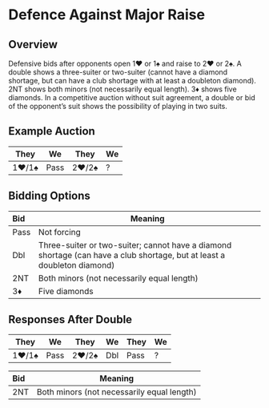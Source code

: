 # Defence Against Major Raise

## Overview

Defensive bids after opponents open 1♥ or 1♠ and raise to 2♥ or 2♠. A double shows a three-suiter or two-suiter (cannot have a diamond shortage, but can have a club shortage with at least a doubleton diamond). 2NT shows both minors (not necessarily equal length). 3♦ shows five diamonds. In a competitive auction without suit agreement, a double or bid of the opponent’s suit shows the possibility of playing in two suits.

## Example Auction

| They  | We   | They  | We  |
| ----- | ---- | ----- | --- |
| 1♥/1♠ | Pass | 2♥/2♠ | ?   |

## Bidding Options

| Bid  | Meaning                                                                                                                 |
| :--- | ----------------------------------------------------------------------------------------------------------------------- |
| Pass | Not forcing                                                                                                             |
| Dbl  | Three-suiter or two-suiter; cannot have a diamond shortage (can have a club shortage, but at least a doubleton diamond) |
| 2NT  | Both minors (not necessarily equal length)                                                                              |
| 3♦   | Five diamonds                                                                                                           |

## Responses After Double

| They  | We   | They  | We  | They | We  |
| ----- | ---- | ----- | --- | ---- | --- |
| 1♥/1♠ | Pass | 2♥/2♠ | Dbl | Pass | ?   |

| Bid  | Meaning                                    |
| :--- | ------------------------------------------ |
| 2NT  | Both minors (not necessarily equal length) |